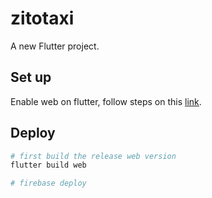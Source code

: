 # zitotaxi

A new Flutter project.


## Set up

Enable web on flutter, follow steps on this [link](https://flutter.dev/docs/get-started/web).

## Deploy

```sh
# first build the release web version
flutter build web

# firebase deploy
```